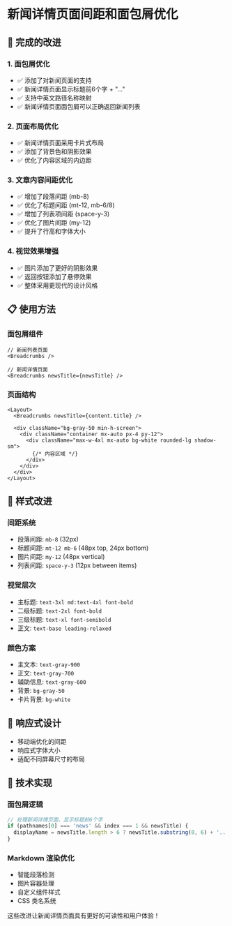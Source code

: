 # 新闻详情页面间距和面包屑优化

## 🎯 完成的改进

### 1. 面包屑优化
- ✅ 添加了对新闻页面的支持
- ✅ 新闻详情页面显示标题前6个字 + "..."
- ✅ 支持中英文路径名称映射
- ✅ 新闻详情页面面包屑可以正确返回新闻列表

### 2. 页面布局优化
- ✅ 新闻详情页面采用卡片式布局
- ✅ 添加了背景色和阴影效果
- ✅ 优化了内容区域的内边距

### 3. 文章内容间距优化
- ✅ 增加了段落间距 (mb-8)
- ✅ 优化了标题间距 (mt-12, mb-6/8)
- ✅ 增加了列表项间距 (space-y-3)
- ✅ 优化了图片间距 (my-12)
- ✅ 提升了行高和字体大小

### 4. 视觉效果增强
- ✅ 图片添加了更好的阴影效果
- ✅ 返回按钮添加了悬停效果
- ✅ 整体采用更现代的设计风格

## 📋 使用方法

### 面包屑组件
```tsx
// 新闻列表页面
<Breadcrumbs />

// 新闻详情页面
<Breadcrumbs newsTitle={newsTitle} />
```

### 页面结构
```tsx
<Layout>
  <Breadcrumbs newsTitle={content.title} />
  
  <div className="bg-gray-50 min-h-screen">
    <div className="container mx-auto px-4 py-12">
      <div className="max-w-4xl mx-auto bg-white rounded-lg shadow-sm">
        {/* 内容区域 */}
      </div>
    </div>
  </div>
</Layout>
```

## 🎨 样式改进

### 间距系统
- 段落间距: `mb-8` (32px)
- 标题间距: `mt-12 mb-6` (48px top, 24px bottom)
- 图片间距: `my-12` (48px vertical)
- 列表间距: `space-y-3` (12px between items)

### 视觉层次
- 主标题: `text-3xl md:text-4xl font-bold`
- 二级标题: `text-2xl font-bold`
- 三级标题: `text-xl font-semibold`
- 正文: `text-base leading-relaxed`

### 颜色方案
- 主文本: `text-gray-900`
- 正文: `text-gray-700`
- 辅助信息: `text-gray-600`
- 背景: `bg-gray-50`
- 卡片背景: `bg-white`

## 📱 响应式设计

- 移动端优化的间距
- 响应式字体大小
- 适配不同屏幕尺寸的布局

## 🔧 技术实现

### 面包屑逻辑
```typescript
// 处理新闻详情页面，显示标题前6个字
if (pathnames[0] === 'news' && index === 1 && newsTitle) {
  displayName = newsTitle.length > 6 ? newsTitle.substring(0, 6) + '...' : newsTitle;
}
```

### Markdown 渲染优化
- 智能段落检测
- 图片容器处理
- 自定义组件样式
- CSS 类名系统

这些改进让新闻详情页面具有更好的可读性和用户体验！